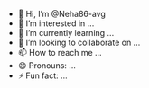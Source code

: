 - 👋 Hi, I’m @Neha86-avg
- 👀 I’m interested in ...
- 🌱 I’m currently learning ...
- 💞️ I’m looking to collaborate on ...
- 📫 How to reach me ...
- 😄 Pronouns: ...
- ⚡ Fun fact: ...

<!---
Neha86-avg/Neha86-avg is a ✨ special ✨ repository because its `README.md` (this file) appears on your GitHub profile.
You can click the Preview link to take a look at your changes.
--->
